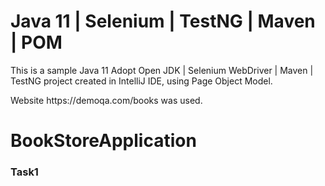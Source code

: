 <h1>Java 11 | Selenium | TestNG | Maven | POM </h1>
<p>This is a sample Java 11 Adopt Open JDK | Selenium WebDriver | Maven | TestNG project created in IntelliJ IDE, using Page Object Model.</p>
<p>Website https://demoqa.com/books was used.</p>

# BookStoreApplication
<h3>Task1 </h3>

